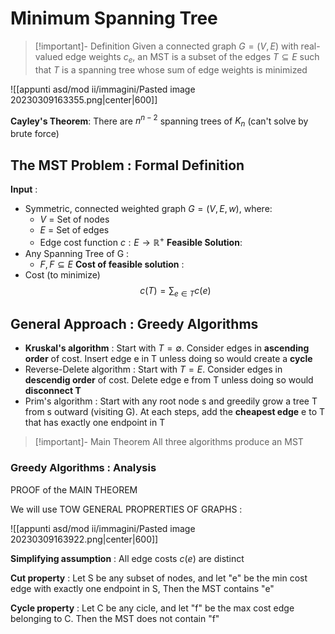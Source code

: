 
# Minimum Spanning Tree

>[!important]- Definition
>Given a connected graph $G=(V,E)$ with real-valued edge weights $c_e$, an MST is a subset of the edges $T\subseteq E$ such that $T$ is a spanning tree whose sum of edge weights is minimized

![[appunti asd/mod ii/immagini/Pasted image 20230309163355.png|center|600]]

**Cayley's Theorem**:  There are $n^{n-2}$ spanning trees of $K_n$ (can't solve by brute force)

## The MST Problem : Formal Definition

**Input** : 
- Symmetric, connected weighted graph $G=(V,E,w)$, where:
	- $V$ = Set of nodes
	- $E$ = Set of edges
	- Edge cost function $c:E\to\mathbb R^+$
**Feasible Solution**:
- Any Spanning Tree of G : 
	- $F,F\subseteq E$
**Cost of feasible solution** :
- Cost (to minimize) $$c(T)=\sum_{e\in T}c(e)$$

## General Approach : Greedy Algorithms

- **Kruskal's algorithm** : Start with $T=\emptyset$. Consider edges in **ascending order** of cost. Insert edge e in T unless doing so would create a **cycle**
- Reverse-Delete algorithm : Start with $T=E$. Consider edges in **descendig order** of cost. Delete edge e from T unless doing so would **disconnect T**
- Prim's algorithm : Start with any root node s and greedily grow a tree T from s outward (visiting G). At each steps, add the **cheapest edge** e to T that has exactly one endpoint in T

>[!important]- Main Theorem
>All three algorithms produce an MST

### Greedy Algorithms : Analysis

PROOF of the MAIN THEOREM

We will use TOW GENERAL PROPRERTIES OF GRAPHS : 

![[appunti asd/mod ii/immagini/Pasted image 20230309163922.png|center|600]]

**Simplifying assumption** : All edge costs $c(e)$ are distinct

**Cut property** : Let S be any subset of nodes, and let "e" be the min cost edge with exactly one endpoint in S, Then the MST contains "e"

**Cycle property** : Let C be any cicle, and let "f" be the max cost edge belonging to C. Then the MST does not contain "f"